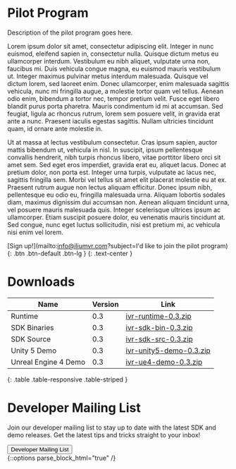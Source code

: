 # Pilot Program

Description of the pilot program goes here.

Lorem ipsum dolor sit amet, consectetur adipiscing elit. Integer in nunc
euismod, eleifend sapien in, consectetur nulla. Quisque dictum metus eu
ullamcorper interdum. Vestibulum eu nibh aliquet, vulputate urna non, faucibus
mi. Duis vehicula congue magna, eu euismod mauris vestibulum ut. Integer
maximus pulvinar metus interdum malesuada. Quisque vel dictum lorem, sed
laoreet enim. Donec ullamcorper, enim malesuada sagittis vehicula, nunc mi
fringilla augue, a molestie tortor quam vel tellus. Aenean odio enim, bibendum
a tortor nec, tempor pretium velit. Fusce eget libero blandit purus porta
pharetra. Mauris condimentum id mi at accumsan. Sed feugiat, ligula ac rhoncus
rutrum, lorem sem posuere velit, in gravida erat ante a nunc. Praesent iaculis
egestas sagittis. Nullam ultricies tincidunt quam, id ornare ante molestie in.

Ut at massa at lectus vestibulum consectetur. Cras ipsum sapien, auctor mattis
bibendum ut, vehicula in nisl. In suscipit, ipsum pellentesque convallis
hendrerit, nibh turpis rhoncus libero, vitae porttitor libero orci sit amet
sem. Sed eget eros imperdiet, gravida erat eu, aliquet lacus. Donec at pretium
dolor, non porta est. Integer urna turpis, vulputate ac lacus nec, sagittis
fringilla sem. Morbi vel tellus sit amet elit placerat molestie eu at ex.
Praesent rutrum augue non lectus aliquam efficitur. Donec ipsum nibh,
pellentesque eu odio eu, fringilla malesuada urna. Aliquam lobortis sodales
diam, maximus dignissim dui accumsan non. Aenean aliquam tincidunt urna, vel
posuere mauris malesuada quis. Integer scelerisque ultrices ipsum ac
ullamcorper. Etiam suscipit posuere dolor, eu venenatis mauris tincidunt at.
Sed congue, nunc eget luctus sollicitudin, nisi est pretium mi, ac vehicula
nisi enim vel lorem.

[Sign up!](mailto:info@iliumvr.com?subject=I'd like to join the pilot program){: .btn .btn-default .btn-lg }
{: .text-center }

# Downloads

| Name                 | Version | Link                         |
| -------------------- | ------- | ---------------------------- |
| Runtime              | 0.3     | [ivr-runtime-0.3.zip][1]     |
| SDK Binaries         | 0.3     | [ivr-sdk-bin-0.3.zip][2]     |
| SDK Source           | 0.3     | [ivr-sdk-src-0.3.zip][3]     |
| Unity 5 Demo         | 0.3     | [ivr-unity5-demo-0.3.zip][4] |
| Unreal Engine 4 Demo | 0.3     | [ivr-ue4-demo-0.3.zip][5]    |
{: .table .table-responsive .table-striped }

# Developer Mailing List

Join our developer mailing list to stay up to date with the latest SDK and
demo releases. Get the latest tips and tricks straight to your inbox!

<div class="text-center">
<button class="btn btn-default btn-lg light" type="button" data-toggle="modal" data-target="#mailing-list-modal">Developer Mailing List</button>
</div>
{::options parse_block_html="true" /}

<p></p>

[1]: #
[2]: #
[3]: #
[4]: #
[5]: #
